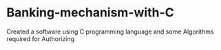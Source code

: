 # Banking-mechanism-with-C
Created a software using C programming language and some Algorithms required for Authorizing

